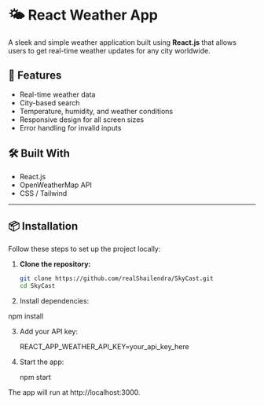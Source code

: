 # 🌤️ React Weather App

A sleek and simple weather application built using **React.js** that allows users to get real-time weather updates for any city worldwide.



## 🚀 Features

- Real-time weather data
- City-based search
- Temperature, humidity, and weather conditions
- Responsive design for all screen sizes
- Error handling for invalid inputs

## 🛠️ Built With

- React.js
- OpenWeatherMap API 
- CSS / Tailwind 

---

## 📦 Installation

Follow these steps to set up the project locally:

1. **Clone the repository:**

   ```bash
   git clone https://github.com/realShailendra/SkyCast.git
   cd SkyCast

2. Install dependencies:

  npm install

3. Add your API key:
    
   REACT_APP_WEATHER_API_KEY=your_api_key_here

4. Start the app:

   npm start

The app will run at http://localhost:3000.
